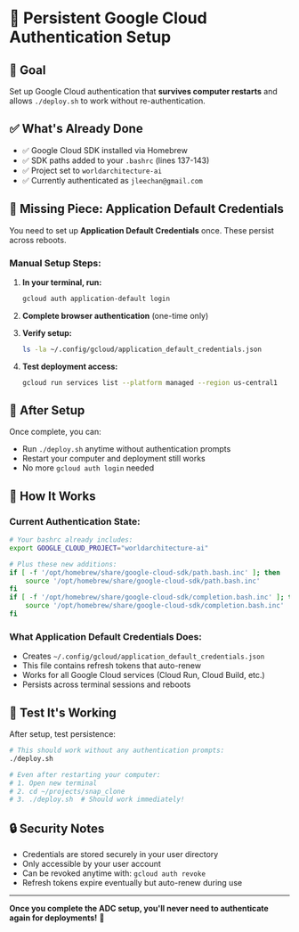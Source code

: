 # 🔑 Persistent Google Cloud Authentication Setup

## 🎯 Goal
Set up Google Cloud authentication that **survives computer restarts** and allows `./deploy.sh` to work without re-authentication.

## ✅ What's Already Done
- ✅ Google Cloud SDK installed via Homebrew
- ✅ SDK paths added to your `.bashrc` (lines 137-143)
- ✅ Project set to `worldarchitecture-ai`
- ✅ Currently authenticated as `jleechan@gmail.com`

## 🔧 Missing Piece: Application Default Credentials

You need to set up **Application Default Credentials** once. These persist across reboots.

### **Manual Setup Steps:**

1. **In your terminal, run:**
   ```bash
   gcloud auth application-default login
   ```

2. **Complete browser authentication** (one-time only)

3. **Verify setup:**
   ```bash
   ls -la ~/.config/gcloud/application_default_credentials.json
   ```

4. **Test deployment access:**
   ```bash
   gcloud run services list --platform managed --region us-central1
   ```

## 🚀 After Setup

Once complete, you can:
- Run `./deploy.sh` anytime without authentication prompts
- Restart your computer and deployment still works
- No more `gcloud auth login` needed

## 🔄 How It Works

### **Current Authentication State:**
```bash
# Your bashrc already includes:
export GOOGLE_CLOUD_PROJECT="worldarchitecture-ai"

# Plus these new additions:
if [ -f '/opt/homebrew/share/google-cloud-sdk/path.bash.inc' ]; then 
    source '/opt/homebrew/share/google-cloud-sdk/path.bash.inc'
fi
if [ -f '/opt/homebrew/share/google-cloud-sdk/completion.bash.inc' ]; then 
    source '/opt/homebrew/share/google-cloud-sdk/completion.bash.inc'
fi
```

### **What Application Default Credentials Does:**
- Creates `~/.config/gcloud/application_default_credentials.json`
- This file contains refresh tokens that auto-renew
- Works for all Google Cloud services (Cloud Run, Cloud Build, etc.)
- Persists across terminal sessions and reboots

## 🧪 Test It's Working

After setup, test persistence:

```bash
# This should work without any authentication prompts:
./deploy.sh

# Even after restarting your computer:
# 1. Open new terminal
# 2. cd ~/projects/snap_clone  
# 3. ./deploy.sh  # Should work immediately!
```

## 🔒 Security Notes

- Credentials are stored securely in your user directory
- Only accessible by your user account
- Can be revoked anytime with: `gcloud auth revoke`
- Refresh tokens expire eventually but auto-renew during use

---

**Once you complete the ADC setup, you'll never need to authenticate again for deployments!** 🎉